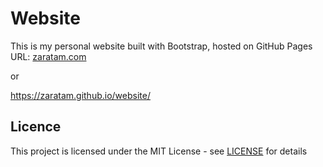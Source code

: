 # Website

This is my personal website built with Bootstrap, hosted on GitHub Pages
URL:
[zaratam.com](http://zaratam.com)

or

https://zaratam.github.io/website/
<br>

## Licence

This project is licensed under the MIT License - see [LICENSE](https://github.com/ZaraTam/website/blob/master/LICENSE) for details
